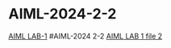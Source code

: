 # AIML-2024-2-2
[AIML LAB-1](https://github.com/kothaAbhinayasri/AIML-2024.git)
#AIML-2024 2-2
[AIML LAB 1 file 2](https://github.com/kothaAbhinayasri/AIML-2024.git)

